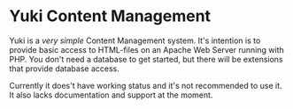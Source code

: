 Yuki Content Management
=======================

Yuki is a *very simple* Content Management system. It's intention is to provide basic access to HTML-files on an Apache Web Server running with PHP. You don't need a database to get started, but there will be extensions that provide database access.

Currently it does't have working status and it's not recommended to use it. It also lacks documentation and support at the moment.

